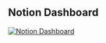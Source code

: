## Notion Dashboard

[![Notion Dashboard](https://img.shields.io/badge/Notion-Dashboard-blue)](https://www.notion.so/Voterlist-Conversion-in-Excel-1752976a93c280dd869ce7ff0f0b3296)
